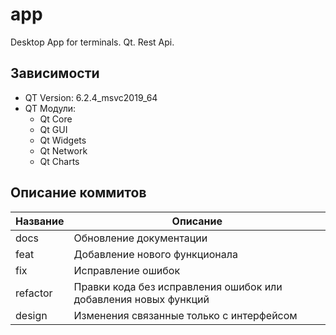 # app
Desktop App for terminals. Qt. Rest Api.

## Зависимости
+ QT Version: 6.2.4_msvc2019_64
+ QT Модули:
    + Qt Core
    + Qt GUI
    + Qt Widgets
    + Qt Network
    + Qt Charts

## Описание коммитов
| Название  | Описание                                                        |
|-----------|-----------------------------------------------------------------|
| docs	    | Обновление документации                                         |
| feat      | Добавление нового функционала                                   |
| fix	    | Исправление ошибок                                              |
| refactor  | Правки кода без исправления ошибок или добавления новых функций |
| design    | Изменения связанные только с интерфейсом                        |
